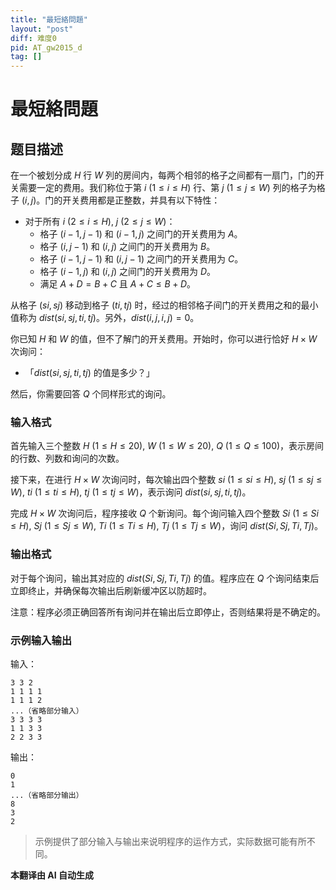 ```yaml
---
title: "最短絡問題"
layout: "post"
diff: 难度0
pid: AT_gw2015_d
tag: []
---
```


# 最短絡問題

## 题目描述

在一个被划分成 $H$ 行 $W$ 列的房间内，每两个相邻的格子之间都有一扇门，门的开关需要一定的费用。我们称位于第 $i\ (1 \le i \le H)$ 行、第 $j\ (1 \le j \le W)$ 列的格子为格子 $(i, j)$。门的开关费用都是正整数，并具有以下特性：

- 对于所有 $i\ (2 \le i \le H),\ j\ (2 \le j \le W)$：
  - 格子 $(i-1,j-1)$ 和 $(i-1,j)$ 之间门的开关费用为 $A$。
  - 格子 $(i,j-1)$ 和 $(i,j)$ 之间门的开关费用为 $B$。
  - 格子 $(i-1,j-1)$ 和 $(i,j-1)$ 之间门的开关费用为 $C$。
  - 格子 $(i-1,j)$ 和 $(i,j)$ 之间门的开关费用为 $D$。
  - 满足 $A + D = B + C$ 且 $A + C \le B + D$。

从格子 $(si, sj)$ 移动到格子 $(ti, tj)$ 时，经过的相邻格子间门的开关费用之和的最小值称为 $dist(si, sj, ti, tj)$。另外，$dist(i, j, i, j) = 0$。

你已知 $H$ 和 $W$ 的值，但不了解门的开关费用。开始时，你可以进行恰好 $H \times W$ 次询问：

- 「$dist(si, sj, ti, tj)$ 的值是多少？」

然后，你需要回答 $Q$ 个同样形式的询问。

### 输入格式

首先输入三个整数 $H\ (1 \le H \le 20),\ W\ (1 \le W \le 20),\ Q\ (1 \le Q \le 100)$，表示房间的行数、列数和询问的次数。

接下来，在进行 $H \times W$ 次询问时，每次输出四个整数 $si\ (1 \le si \le H),\ sj\ (1 \le sj \le W),\ ti\ (1 \le ti \le H),\ tj\ (1 \le tj \le W)$，表示询问 $dist(si, sj, ti, tj)$。

完成 $H \times W$ 次询问后，程序接收 $Q$ 个新询问。每个询问输入四个整数 $Si\ (1 \le Si \le H),\ Sj\ (1 \le Sj \le W),\ Ti\ (1 \le Ti \le H),\ Tj\ (1 \le Tj \le W)$，询问 $dist(Si,Sj,Ti,Tj)$。

### 输出格式

对于每个询问，输出其对应的 $dist(Si, Sj, Ti, Tj)$ 的值。程序应在 $Q$ 个询问结束后立即终止，并确保每次输出后刷新缓冲区以防超时。

注意：程序必须正确回答所有询问并在输出后立即停止，否则结果将是不确定的。

### 示例输入输出

输入：
```
3 3 2
1 1 1 1
1 1 1 2
...（省略部分输入）
3 3 3 3
1 1 3 3
2 2 3 3
```

输出：
```
0
1
...（省略部分输出）
8
3
2
```

> 示例提供了部分输入与输出来说明程序的运作方式，实际数据可能有所不同。

 **本翻译由 AI 自动生成**

